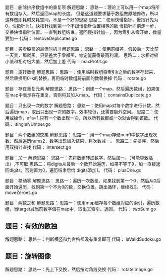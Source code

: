 题目：删除排序数组中的重复项
解题思路：
思路一：理论上可以用一个map将所有数组存入，然后返回map的长度。
但是这道题要求基于数组做原地修改，所以这样做即耗时又耗空间，不是一个好的思路
思路二：使用快慢指针，慢指针先为0，快指针为1。快指针找到第一个不跟慢指针位置相等的数
慢指针向前走一步，交换快慢指针位置。一直到数组结束。返回慢指针加一，因为索引从零开始，数量要加一
代码：
removeDeplicates.go

题目：买卖股票的最佳时机 II
解题思路：
思路一：使用前缀差，假设后一天比前一天贵，那就买。只要差大于零都买，肯定能获得最高利润。
思路二：求相对极小值和相对极大值，然后加上差
代码：
maxProfit.go

题目：旋转数组
解题思路：
思路一：使用临时数组将索引k之后的数字存起来，然后替换用0-k的替换，再用临时数组将前面的数替换掉
代码：
rotate.go

题目：存在重复元素
解题思路：
思路一：创建一个map，然后遍历数组，如果值在map中表示存在重复，否则将其加入map。
代码：
containsDuplicate.go

题目：只出现一次的数字
解题思路：
思路一：使用map对每个数字进行计数，然后遍历map，取出只出现一次的数字。效率较低，还需要额外空间。
思路二：使用或操作，a^a=1,只有一个数出现一次，所以所有数都或一次就会得到该数。
代码：
singleNUmber.go

题目：两个数组的交集
解题思路：
思路一：用一个map存储num1中数字出现次数，然后遍历nums2，数字出现加入结果，将次数减一。
思路二：先排序，然后用双指针查找
代码：
intersect.go

题目：加一
解题思路：
思路一：先将数组转成数字，然后加一。（可能导致溢出）,不可取
思路二：将digits从最后一个数开始遍历，如果不等于9，加一直接返回digits。否则置为0，遍历结束后给
digits添加1。
代码：
plusOne.go

题目：移动零
解题思路：
思路一：遍历一次数组，如果找到第一个0，然后从0后面开始遍历，找到第一个不为0的数，交换位置。跳出循环，继续找0。
代码：
moveZeroes.go

题目：两数之和
解题思路：
思路一：使用map缓存每个数组对应的索引，遍历数组，当target减当前数字值在map中，取出其索引。返回。
代码：
twoSum.go

## 题目：有效的数独
解题思路：
思路一：判断横竖和九宫格都没有重复即可
代码：
isValidSudoku.go

## 题目：旋转图像
解题思路：
思路一：先上下交换，然后按对角线交换
代码：
rotateImage.go